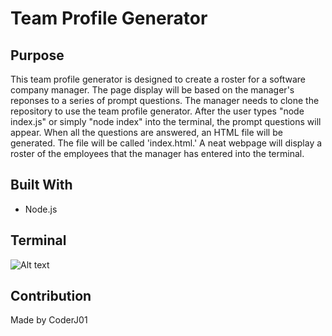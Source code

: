 # Team Profile Generator

## Purpose
This team profile generator is designed to create a roster for a software company manager. The page display will be based on the manager's reponses to a series of prompt questions. The manager needs to clone the repository to use the team profile generator. After the user types "node index.js" or simply "node index" into the terminal, the prompt questions will appear. When all the questions are answered, an HTML file will be generated. The file will be called 'index.html.' A neat webpage will display a roster of the employees that the manager has entered into the terminal.

## Built With
 * Node.js

## Terminal
![Alt text](./assets/images/image-terminal.JPG?raw=true "terminal")

## Contribution
Made by CoderJ01
